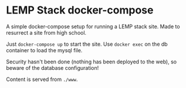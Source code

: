 # LEMP Stack docker-compose

A simple docker-compose setup for running a LEMP stack site. Made to resurrect a site from high school.

Just `docker-compose up` to start the site. Use `docker exec` on the db container to load the mysql file.

Security hasn't been done (nothing has been deployed to the web), so beware of the database configuration!

Content is served from `./www`.